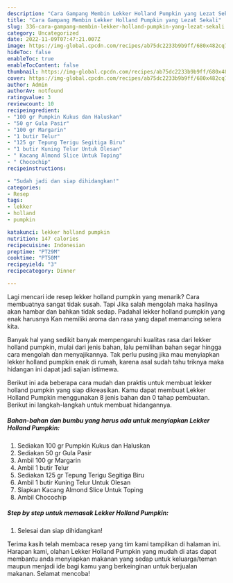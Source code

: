```yaml
---
description: "Cara Gampang Membin Lekker Holland Pumpkin yang Lezat Sekali"
title: "Cara Gampang Membin Lekker Holland Pumpkin yang Lezat Sekali"
slug: 336-cara-gampang-membin-lekker-holland-pumpkin-yang-lezat-sekali
category: Uncategorized
date: 2022-11-09T07:47:21.007Z
image: https://img-global.cpcdn.com/recipes/ab75dc2233b9b9ff/680x482cq70/lekker-holland-pumpkin-foto-resep-utama.jpg
hideToc: false
enableToc: true
enableTocContent: false
thumbnail: https://img-global.cpcdn.com/recipes/ab75dc2233b9b9ff/680x482cq70/lekker-holland-pumpkin-foto-resep-utama.jpg
cover: https://img-global.cpcdn.com/recipes/ab75dc2233b9b9ff/680x482cq70/lekker-holland-pumpkin-foto-resep-utama.jpg
author: Admin
authorAv: notfound
ratingvalue: 3
reviewcount: 10
recipeingredient:
- "100 gr Pumpkin Kukus dan Haluskan"
- "50 gr Gula Pasir"
- "100 gr Margarin"
- "1 butir Telur"
- "125 gr Tepung Terigu Segitiga Biru"
- "1 butir Kuning Telur Untuk Olesan"
- " Kacang Almond Slice Untuk Toping"
- " Chocochip"
recipeinstructions:

- "Sudah jadi dan siap dihidangkan!"
categories:
- Resep
tags:
- lekker
- holland
- pumpkin

katakunci: lekker holland pumpkin 
nutrition: 147 calories
recipecuisine: Indonesian
preptime: "PT29M"
cooktime: "PT50M"
recipeyield: "3"
recipecategory: Dinner

---
```



Lagi mencari ide resep lekker holland pumpkin yang menarik? Cara membuatnya sangat tidak susah. Tapi Jika salah mengolah maka hasilnya akan hambar dan bahkan tidak sedap. Padahal lekker holland pumpkin yang enak harusnya Kan memiliki aroma dan rasa yang dapat memancing selera kita.




Banyak hal yang sedikit banyak mempengaruhi kualitas rasa dari lekker holland pumpkin, mulai dari jenis bahan, lalu pemilihan bahan segar hingga cara mengolah dan menyajikannya. Tak perlu pusing jika mau menyiapkan lekker holland pumpkin enak di rumah, karena asal sudah tahu triknya maka hidangan ini dapat jadi sajian istimewa.


Berikut ini ada beberapa cara mudah dan praktis untuk membuat lekker holland pumpkin yang siap dikreasikan. Kamu dapat membuat Lekker Holland Pumpkin menggunakan 8 jenis bahan dan 0 tahap pembuatan. Berikut ini langkah-langkah untuk membuat hidangannya.

<!--inarticleads1-->

##### Bahan-bahan dan bumbu yang harus ada untuk menyiapkan Lekker Holland Pumpkin:

1. Sediakan 100 gr Pumpkin Kukus dan Haluskan
1. Sediakan 50 gr Gula Pasir
1. Ambil 100 gr Margarin
1. Ambil 1 butir Telur
1. Sediakan 125 gr Tepung Terigu Segitiga Biru
1. Ambil 1 butir Kuning Telur Untuk Olesan
1. Siapkan  Kacang Almond Slice Untuk Toping
1. Ambil  Chocochip




<!--inarticleads2-->

##### Step by step untuk memasak Lekker Holland Pumpkin:


1. Selesai dan siap dihidangkan!



Terima kasih telah membaca resep yang tim kami tampilkan di halaman ini. Harapan kami, olahan Lekker Holland Pumpkin yang mudah di atas dapat membantu anda menyiapkan makanan yang sedap untuk keluarga/teman maupun menjadi ide bagi kamu yang berkeinginan untuk berjualan makanan. Selamat mencoba!
